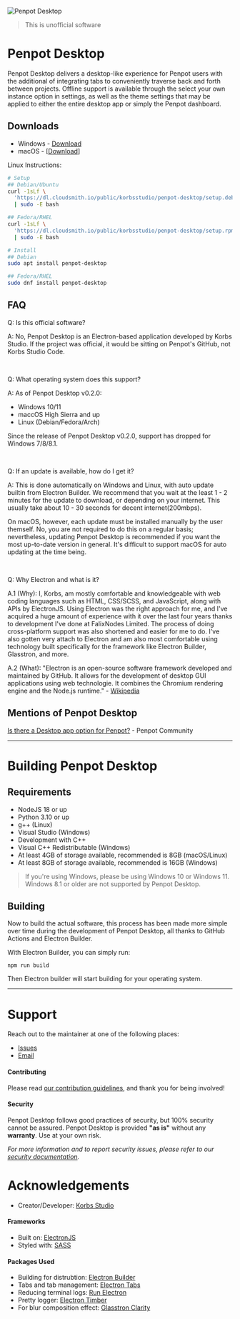 ![Penpot Desktop](https://cdn.korbsstudio.com/images/Promo%20-%20Dark%20Background%20-%20Transparent%20-%20Slim.png)
> This is unofficial software

# Penpot Desktop
Penpot Desktop delivers a desktop-like experience for Penpot users with the additional of integrating tabs to conveniently traverse back and forth between projects. Offline support is available through the select your own instance option in settings, as well as the theme settings that may be applied to either the entire desktop app or simply the Penpot dashboard.  

## Downloads
 - Windows - [Download](https://distribute.korbsstudio.com/applications/penpot-desktop/latest/Penpot%20Desktop%20-%20Setup.exe)
 - macOS - [[Download](https://distribute.korbsstudio.com/applications/penpot-desktop/latest/Penpot.dmg)]


Linux Instructions:
```bash
# Setup
## Debian/Ubuntu
curl -1sLf \
  'https://dl.cloudsmith.io/public/korbsstudio/penpot-desktop/setup.deb.sh' \
  | sudo -E bash

## Fedora/RHEL
curl -1sLf \
  'https://dl.cloudsmith.io/public/korbsstudio/penpot-desktop/setup.rpm.sh' \
  | sudo -E bash

# Install
## Debian
sudo apt install penpot-desktop

## Fedora/RHEL
sudo dnf install penpot-desktop
```

## FAQ
Q: Is this official software?

A: No, Penpot Desktop is an Electron-based application developed by Korbs Studio. If the project was official, it would be sitting on Penpot's GitHub, not Korbs Studio Code.

<br>

Q: What operating system does this support?

A: As of Penpot Desktop v0.2.0:
 - Windows 10/11
 - maccOS High Sierra and up
 - Linux (Debian/Fedora/Arch)

Since the release of Penpot Desktop v0.2.0, support has dropped for Windows 7/8/8.1.

<br>

Q: If an update is available, how do I get it?

A: This is done automatically on Windows and Linux, with auto update builtin from Electron Builder. We recommend that you wait at the least 1 - 2 minutes for the update to download, or depending on your internet. This usually take about 10 - 30 seconds for decent internet(200mbps).

On macOS, however, each update must be installed manually by the user themself. No, you are not required to do this on a regular basis; nevertheless, updating Penpot Desktop is recommended if you want the most up-to-date version in general. It's difficult to support macOS for auto updating at the time being.

<br>

Q: Why Electron and what is it?

A.1 (Why): I, Korbs, am mostly comfortable and knowledgeable with web coding languages such as HTML, CSS/SCSS, and JavaScript, along with APIs by ElectronJS. Using Electron was the right approach for me, and I've acquired a huge amount of experience with it over the last four years thanks to development I've done at FalixNodes Limited. The process of doing cross-platform support was also shortened and easier for me to do. I've also gotten very attach to Electron and am also most comfortable using technology built specifically for the framework like Electron Builder, Glasstron, and more.

A.2 (What): "Electron is an open-source software framework developed and maintained by GitHub. It allows for the development of desktop GUI applications using web technologie. It combines the Chromium rendering engine and the Node.js runtime." - [Wikipedia](https://en.wikipedia.org/wiki/Electron_(software_framework))

## Mentions of Penpot Desktop
[Is there a Desktop app option for Penpot?](https://community.penpot.app/t/is-there-a-desktop-app-option-for-penpot/2038) - Penpot Community

___

# Building Penpot Desktop
## Requirements
 - NodeJS 18 or up
 - Python 3.10 or up
 - g++ (Linux)
 - Visual Studio (Windows)
  - Development with C++
 - Visual C++ Redistributable (Windows)
 - At least 4GB of storage available, recommended is 8GB (macOS/Linux)
 - At least 8GB of storage available, recommended is 16GB (Windows)

 > If you're using Windows, please be using Windows 10 or Windows 11. Windows 8.1 or older are not supported by Penpot Desktop.

## Building
Now to build the actual software, this process has been made more simple over time during the development of Penpot Desktop, all thanks to GitHub Actions and Electron Builder. 

With Electron Builder, you can simply run:
```
npm run build
```

Then Electron builder will start building for your operating system.

___

# Support
Reach out to the maintainer at one of the following places:

- [Issues](https://code.korbsstudio.com/KorbsStudio/Penpot-Desktop/-/issues)
- [Email](mailto:hello@korbsstudio.com)

#### Contributing
Please read [our contribution guidelines](docs/CONTRIBUTING.md), and thank you for being involved!

#### Security
Penpot Desktop follows good practices of security, but 100% security cannot be assured.
Penpot Desktop is provided **"as is"** without any **warranty**. Use at your own risk.

_For more information and to report security issues, please refer to our [security documentation](docs/SECURITY.md)._

# Acknowledgements
 - Creator/Developer: [Korbs Studio](https://korbsstudio.com/)
 <!-- - Past Contributors:  -->

#### Frameworks
 - Built on: [ElectronJS](https://electronjs.org/)
 - Styled with: [SASS](https://sass-lang.com/)

#### Packages Used
 - Building for distrubtion: [Electron Builder](https://github.com/electron-userland/electron-builder/)
 - Tabs and tab management: [Electron Tabs](https://github.com/brrd/electron-tabs)
 - Reducing terminal logs: [Run Electron](https://github.com/sindresorhus/run-electron)
 - Pretty logger: [Electron Timber](https://github.com/sindresorhus/electron-timber)
 - For blur composition effect: [Glasstron Clarity](https://code.korbsstudio.com/KorbsStudio/Glasstron-Clarity)
